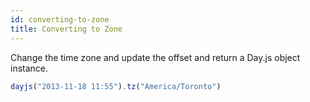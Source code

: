 ```yaml
---
id: converting-to-zone
title: Converting to Zone
---
```


Change the time zone and update the offset and return a Day.js object instance.

```javascript
dayjs("2013-11-18 11:55").tz("America/Toronto")
```
